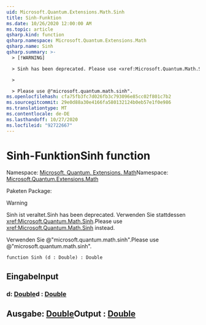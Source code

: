 ```yaml
---
uid: Microsoft.Quantum.Extensions.Math.Sinh
title: Sinh-Funktion
ms.date: 10/26/2020 12:00:00 AM
ms.topic: article
qsharp.kind: function
qsharp.namespace: Microsoft.Quantum.Extensions.Math
qsharp.name: Sinh
qsharp.summary: >-
  > [!WARNING]

  > Sinh has been deprecated. Please use <xref:Microsoft.Quantum.Math.Sinh> instead.

  >

  > Please use @"microsoft.quantum.math.sinh".
ms.openlocfilehash: cfa75fb3fc7d026fb3c793096e85cc02f801c7b2
ms.sourcegitcommit: 29e0d88a30e4166fa580132124b0eb57e1f0e986
ms.translationtype: MT
ms.contentlocale: de-DE
ms.lasthandoff: 10/27/2020
ms.locfileid: "92722667"
---
```

# <a name="sinh-function"></a><span data-ttu-id="cb245-102">Sinh-Funktion</span><span class="sxs-lookup"><span data-stu-id="cb245-102">Sinh function</span></span>

<span data-ttu-id="cb245-103">Namespace: [Microsoft. Quantum. Extensions. Math](xref:Microsoft.Quantum.Extensions.Math)</span><span class="sxs-lookup"><span data-stu-id="cb245-103">Namespace: [Microsoft.Quantum.Extensions.Math](xref:Microsoft.Quantum.Extensions.Math)</span></span>

<span data-ttu-id="cb245-104">Paketen [](https://nuget.org/packages/)</span><span class="sxs-lookup"><span data-stu-id="cb245-104">Package: [](https://nuget.org/packages/)</span></span>


> [!WARNING]
> <span data-ttu-id="cb245-105">Sinh ist veraltet.</span><span class="sxs-lookup"><span data-stu-id="cb245-105">Sinh has been deprecated.</span></span> <span data-ttu-id="cb245-106">Verwenden Sie stattdessen <xref:Microsoft.Quantum.Math.Sinh>.</span><span class="sxs-lookup"><span data-stu-id="cb245-106">Please use <xref:Microsoft.Quantum.Math.Sinh> instead.</span></span>
>
> <span data-ttu-id="cb245-107">Verwenden Sie @"microsoft.quantum.math.sinh".</span><span class="sxs-lookup"><span data-stu-id="cb245-107">Please use @"microsoft.quantum.math.sinh".</span></span>



```qsharp
function Sinh (d : Double) : Double
```


## <a name="input"></a><span data-ttu-id="cb245-108">Eingabe</span><span class="sxs-lookup"><span data-stu-id="cb245-108">Input</span></span>

### <a name="d--double"></a><span data-ttu-id="cb245-109">d: [Double](xref:microsoft.quantum.lang-ref.double)</span><span class="sxs-lookup"><span data-stu-id="cb245-109">d : [Double](xref:microsoft.quantum.lang-ref.double)</span></span>





## <a name="output--double"></a><span data-ttu-id="cb245-110">Ausgabe: [Double](xref:microsoft.quantum.lang-ref.double)</span><span class="sxs-lookup"><span data-stu-id="cb245-110">Output : [Double](xref:microsoft.quantum.lang-ref.double)</span></span>

